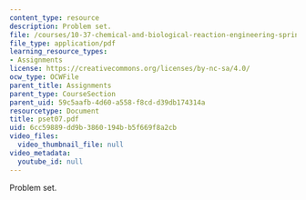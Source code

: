 ```yaml
---
content_type: resource
description: Problem set.
file: /courses/10-37-chemical-and-biological-reaction-engineering-spring-2007/6cc59889dd9b3860194bb5f669f8a2cb_pset07.pdf
file_type: application/pdf
learning_resource_types:
- Assignments
license: https://creativecommons.org/licenses/by-nc-sa/4.0/
ocw_type: OCWFile
parent_title: Assignments
parent_type: CourseSection
parent_uid: 59c5aafb-4d60-a558-f8cd-d39db174314a
resourcetype: Document
title: pset07.pdf
uid: 6cc59889-dd9b-3860-194b-b5f669f8a2cb
video_files:
  video_thumbnail_file: null
video_metadata:
  youtube_id: null
---
```

Problem set.